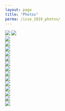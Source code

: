 ```yaml
---
layout: page
title: "Photos"
perma: /icse_2019_photos/
---
```


![](./workshop_photos/2019_icse/P4280001.JPG)
![](./workshop_photos/2019_icse/P4280006.JPG)  
![](./workshop_photos/2019_icse/P4280016.JPG)  
![](./workshop_photos/2019_icse/P4280024.JPG)  
![](./workshop_photos/2019_icse/P4280026.JPG)  
![](./workshop_photos/2019_icse/P4280034.JPG)  
![](./workshop_photos/2019_icse/P4280048.JPG)  
![](./workshop_photos/2019_icse/P4280049.JPG)  
![](./workshop_photos/2019_icse/P4280057.JPG)  
![](./workshop_photos/2019_icse/P4280075.JPG)  
![](./workshop_photos/2019_icse/P4280091.JPG)  
![](./workshop_photos/2019_icse/P4280096.JPG)  
![](./workshop_photos/2019_icse/P4280101.JPG)  
![](./workshop_photos/2019_icse/P4280103.JPG)  
![](./workshop_photos/2019_icse/P4280109.JPG)  
![](./workshop_photos/2019_icse/P4280112.JPG)   
